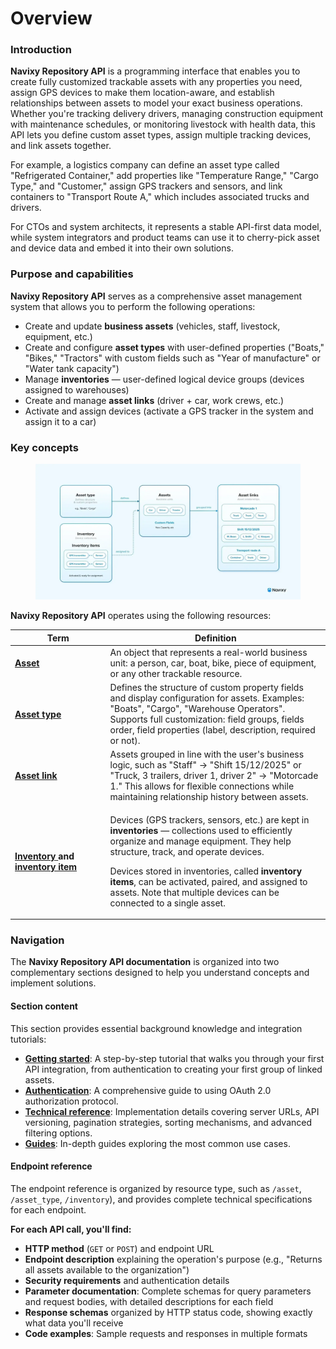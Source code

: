 # Overview

### Introduction

**Navixy Repository API** is a programming interface that enables you to create fully customized trackable assets with any properties you need, assign GPS devices to make them location-aware, and establish relationships between assets to model your exact business operations. Whether you're tracking delivery drivers, managing construction equipment with maintenance schedules, or monitoring livestock with health data, this API lets you define custom asset types, assign multiple tracking devices, and link assets together.

For example, a logistics company can define an asset type called "Refrigerated Container," add properties like "Temperature Range," "Cargo Type," and "Customer," assign GPS trackers and sensors, and link containers to "Transport Route A," which includes associated trucks and drivers.

For CTOs and system architects, it represents a stable API-first data model, while system integrators and product teams can use it to cherry-pick asset and device data and embed it into their own solutions.

### Purpose and capabilities

**Navixy Repository API** serves as a comprehensive asset management system that allows you to perform the following operations:

* Create and update **business assets** (vehicles, staff, livestock, equipment, etc.)
* Create and configure **asset types** with user-defined properties ("Boats," "Bikes," "Tractors" with custom fields such as "Year of manufacture" or "Water tank capacity")
* Manage **inventories** — user-defined logical device groups (devices assigned to warehouses)
* Create and manage **asset links** (driver + car, work crews, etc.)
* Activate and assign devices (activate a GPS tracker in the system and assign it to a car)

### Key concepts

<figure><img src=".gitbook/assets/diagram-logo-final.webp" alt=""><figcaption></figcaption></figure>

**Navixy Repository API** operates using the following resources:

<table><thead><tr><th width="138.5999755859375">Term</th><th>Definition</th></tr></thead><tbody><tr><td><a href="broken-reference"><strong>Asset</strong></a></td><td>An object that represents a real-world business unit: a person, car, boat, bike, piece of equipment, or any other trackable resource.</td></tr><tr><td><a href="broken-reference"><strong>Asset type</strong></a></td><td>Defines the structure of custom property fields and display configuration for assets. Examples: "Boats", "Cargo", "Warehouse Operators". Supports full customization: field groups, fields order, field properties (label, description, required or not).</td></tr><tr><td><a href="broken-reference"><strong>Asset link</strong></a></td><td>Assets grouped in line with the user's business logic, such as "Staff" → "Shift 15/12/2025" or "Truck, 3 trailers, driver 1, driver 2" → "Motorcade 1." This allows for flexible connections while maintaining relationship history between assets.</td></tr><tr><td><a href="broken-reference"><strong>Inventory</strong> </a><strong>and</strong> <a href="broken-reference"><strong>inventory item</strong></a></td><td><p>Devices (GPS trackers, sensors, etc.) are kept in <strong>inventories</strong> — collections used to efficiently organize and manage equipment. They help structure, track, and operate devices. </p><p>Devices stored in inventories, called <strong>inventory items</strong>, can be activated, paired, and assigned to assets. Note that multiple devices can be connected to a single asset.</p></td></tr></tbody></table>

### Navigation

The **Navixy Repository API documentation** is organized into two complementary sections designed to help you understand concepts and implement solutions.

#### Section content

This section provides essential background knowledge and integration tutorials:

* [**Getting started**](getting-started.md): A step-by-step tutorial that walks you through your first API integration, from authentication to creating your first group of linked assets.
* [**Authentication**](authentication.md): A comprehensive guide to using OAuth 2.0 authorization protocol.
* [**Technical reference**](technical-reference.md): Implementation details covering server URLs, API versioning, pagination strategies, sorting mechanisms, and advanced filtering options.
* [**Guides**](broken-reference): In-depth guides exploring the most common use cases.

#### Endpoint reference

The endpoint reference is organized by resource type, such as `/asset`, `/asset_type`, `/inventory`), and provides complete technical specifications for each endpoint.

**For each API call, you'll find:**

* **HTTP method** (`GET` or `POST`) and endpoint URL
* **Endpoint description** explaining the operation's purpose (e.g., "Returns all assets available to the organization")
* **Security requirements** and authentication details
* **Parameter documentation**: Complete schemas for query parameters and request bodies, with detailed descriptions for each field
* **Response schemas** organized by HTTP status code, showing exactly what data you'll receive
* **Code examples**: Sample requests and responses in multiple formats
